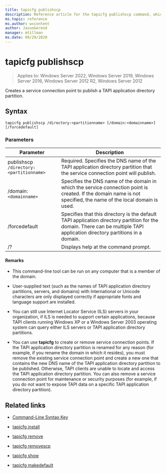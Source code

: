 ```yaml
---
title: tapicfg publishscp
description: Reference article for the tapicfg publishscp command, which creates a service connection point to publish a TAPI application directory partition.
ms.topic: reference
ms.author: wscontent
author: JasonGerend
manager: mtillman
ms.date: 09/29/2020
---
```


# tapicfg publishscp

>Applies to: Windows Server 2022, Windows Server 2019, Windows Server 2016, Windows Server 2012 R2, Windows Server 2012

Creates a service connection point to publish a TAPI application directory partition.

## Syntax

```
tapicfg publishscp /directory:<partitionname> [/domain:<domainname>] [/forcedefault]
```

### Parameters

| Parameter | Description |
|--|--|
| publishscp `/directory:<partitionname>` | Required. Specifies the DNS name of the TAPI application directory partition that the service connection point will publish. |
| /domain: `<domainname>` | Specifies the DNS name of the domain in which the service connection point is created. If the domain name is not specified, the name of the local domain is used. |
| /forcedefault | Specifies that this directory is the default TAPI application directory partition for the domain. There can be multiple TAPI application directory partitions in a domain. |
| /? | Displays help at the command prompt. |

#### Remarks

- This command-line tool can be run on any computer that is a member of the domain.

- User-supplied text (such as the names of TAPI application directory partitions, servers, and domains) with International or Unicode characters are only displayed correctly if appropriate fonts and language support are installed.

- You can still use Internet Locator Service (ILS) servers in your organization, if ILS is needed to support certain applications, because TAPI clients running Windows XP or a Windows Server 2003 operating system can query either ILS servers or TAPI application directory partitions.

- You can use **tapicfg** to create or remove service connection points. If the TAPI application directory partition is renamed for any reason (for example, if you rename the domain in which it resides), you must remove the existing service connection point and create a new one that contains the new DNS name of the TAPI application directory partition to be published. Otherwise, TAPI clients are unable to locate and access the TAPI application directory partition. You can also remove a service connection point for maintenance or security purposes (for example, if you do not want to expose TAPI data on a specific TAPI application directory partition).

## Related links

- [Command-Line Syntax Key](command-line-syntax-key.md)

- [tapicfg install](tapicfg-install.md)

- [tapicfg remove](tapicfg-remove.md)

- [tapicfg removescp](tapicfg-removescp.md)

- [tapicfg show](tapicfg-show.md)

- [tapicfg makedefault](tapicfg-makedefault.md)
